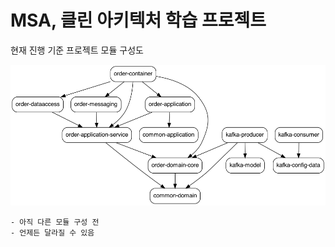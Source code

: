 # MSA, 클린 아키텍처 학습 프로젝트

현재 진행 기준 프로젝트 모듈 구성도

![현재 진행 기준 프로젝트 모듈 구성도, 언제든 달라질 수 있음](target/dependency-graph.png)

    - 아직 다른 모듈 구성 전
    - 언제든 달라질 수 있음
